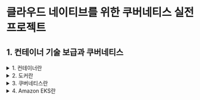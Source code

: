 # 클라우드 네이티브를 위한 쿠버네티스 실전 프로젝트 

## 1. 컨테이너 기술 보급과 쿠버네티스

<details><summary> 1. 컨테이너란 </summary>

### 1. 컨테이너란 

#### 컨테이너 vs 가상머신


![image](https://user-images.githubusercontent.com/28394879/152093444-1ec4e0ef-8628-44b1-ba01-5d5413810eec.png)
자료: Google Cloud 홈페이지

**가상머신**  
- 호스트OS에 하이퍼바이저를 설치하고 그 위에 게스트 OS를 동작 

**컨테이너**
- 호스트OS에 컨테이너 런타임을 올리고 그 위에 프로세서로서 컨테이너를 동작
- 호스트OS의 커널을 공유하면서 분리된 프로세스로서 실행해 마치 가상 머신이 움직이는 것처럼 보이는 기술
- 컨테이너 실체는 단순한 프로세스이므로 가상 머신에 비해 매우 가볍고 빠르게 동작 가능

</details>

<details><summary> 2. 도커란 </summary>

</details>

<details><summary> 3. 쿠버네티스란  </summary>

</details>

<details><summary> 4. Amazon EKS란 </summary>

</details>